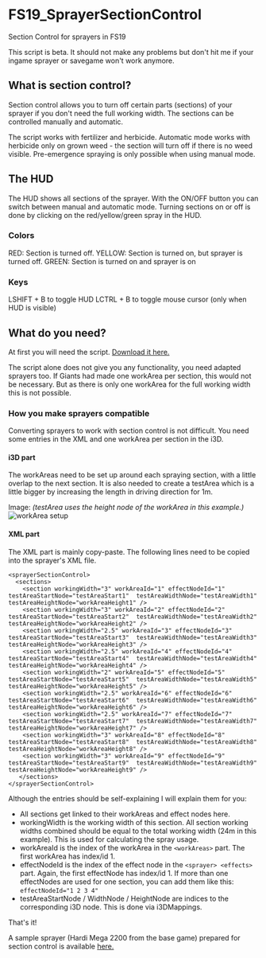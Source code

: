 # FS19_SprayerSectionControl
Section Control for sprayers in FS19

This script is beta. It should not make any problems but don't hit me if your ingame sprayer or savegame won't work anymore.

## What is section control?
Section control allows you to turn off certain parts (sections) of your sprayer if you don't need the full working width. 
The sections can be controlled manually and automatic.

The script works with fertilizer and herbicide. Automatic mode works with herbicide only on grown weed - the section will turn off if there is no weed visible. Pre-emergence spraying is only possible when using manual mode.

## The HUD
The HUD shows all sections of the sprayer. With the ON/OFF button you can switch between manual and automatic mode.
Turning sections on or off is done by clicking on the red/yellow/green spray in the HUD.

### Colors
RED: Section is turned off.
YELLOW: Section is turned on, but sprayer is turned off.
GREEN: Section is turned on and sprayer is on

### Keys
LSHIFT + B to toggle HUD
LCTRL + B to toggle mouse cursor (only when HUD is visible)

## What do you need?
At first you will need the script. [Download it here.](https://github.com/RivalAUT/FS19_SprayerSectionControl/raw/master/FS19_SprayerSectionControl.zip)

The script alone does not give you any functionality, you need adapted sprayers too. If Giants had made one workArea per section, this would not be necessary.
But as there is only one workArea for the full working width this is not possible.

### How you make sprayers compatible
Converting sprayers to work with section control is not difficult. You need some entries in the XML and one workArea per section in the i3D.

#### i3D part
The workAreas need to be set up around each spraying section, with a little overlap to the next section. 
It is also needed to create a testArea which is a little bigger by increasing the length in driving direction for 1m.

Image: *(testArea uses the height node of the workArea in this example.)*
![workArea setup](http://rival.bplaced.net/SSC_workArea2.png)

#### XML part
The XML part is mainly copy-paste. The following lines need to be copied into the sprayer's XML file.
```
<sprayerSectionControl>
  <sections>
    <section workingWidth="3" workAreaId="1" effectNodeId="1" testAreaStartNode="testAreaStart1"  testAreaWidthNode="testAreaWidth1"  testAreaHeightNode="workAreaHeight1" />
    <section workingWidth="3" workAreaId="2" effectNodeId="2" testAreaStartNode="testAreaStart2"  testAreaWidthNode="testAreaWidth2"  testAreaHeightNode="workAreaHeight2" />
    <section workingWidth="2.5" workAreaId="3" effectNodeId="3" testAreaStartNode="testAreaStart3"  testAreaWidthNode="testAreaWidth3"  testAreaHeightNode="workAreaHeight3" />
    <section workingWidth="2.5" workAreaId="4" effectNodeId="4" testAreaStartNode="testAreaStart4"  testAreaWidthNode="testAreaWidth4"  testAreaHeightNode="workAreaHeight4" />
    <section workingWidth="2" workAreaId="5" effectNodeId="5" testAreaStartNode="testAreaStart5"  testAreaWidthNode="testAreaWidth5"  testAreaHeightNode="workAreaHeight5" />
    <section workingWidth="2.5" workAreaId="6" effectNodeId="6" testAreaStartNode="testAreaStart6"  testAreaWidthNode="testAreaWidth6"  testAreaHeightNode="workAreaHeight6" />
    <section workingWidth="2.5" workAreaId="7" effectNodeId="7" testAreaStartNode="testAreaStart7"  testAreaWidthNode="testAreaWidth7"  testAreaHeightNode="workAreaHeight7" />
    <section workingWidth="3" workAreaId="8" effectNodeId="8" testAreaStartNode="testAreaStart8"  testAreaWidthNode="testAreaWidth8"  testAreaHeightNode="workAreaHeight8" />
    <section workingWidth="3" workAreaId="9" effectNodeId="9" testAreaStartNode="testAreaStart9"  testAreaWidthNode="testAreaWidth9"  testAreaHeightNode="workAreaHeight9" />
   </sections>
</sprayerSectionControl>
```
Although the entries should be self-explaining I will explain them for you:
- All sections get linked to their workAreas and effect nodes here.
- workingWidth is the working width of this section. All section working widths combined should be equal to the total working width (24m in this example). This is used for calculating the spray usage.
- workAreaId is the index of the workArea in the `<workAreas>` part. The first workArea has index/id 1.
- effectNodeId is the index of the effect node in the `<sprayer> <effects>` part. Again, the first effectNode has index/id 1. If more than one effectNodes are used for one section, you can add them like this: `effectNodeId="1 2 3 4"`
- testAreaStartNode / WidthNode / HeightNode are indices to the corresponding i3D node. This is done via i3DMappings.


That's it!

A sample sprayer (Hardi Mega 2200 from the base game) prepared for section control is available [here.](https://github.com/RivalAUT/FS19_SprayerSectionControl/raw/master/FS19_HardiMega2200.zip)
